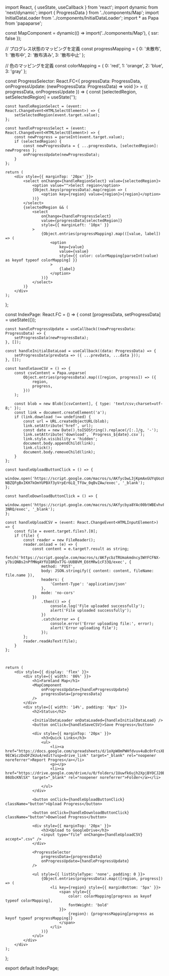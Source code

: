 import React, { useState, useCallback } from 'react';
import dynamic from 'next/dynamic';
import { ProgressData } from '../components/Map';
import InitialDataLoader from '../components/InitialDataLoader';
import * as Papa from 'papaparse';

const MapComponent = dynamic(() => import('../components/Map'), { ssr: false });

// プログレス状態のマッピングを定義
const progressMapping = {
    0: '未散布',
    1: '散布中',
    2: '散布済み',
    3: '散布中止'
};

// 色のマッピングを定義
const colorMapping = {
    0: 'red',
    1: 'orange',
    2: 'blue',
    3: 'gray'
};

const ProgressSelector: React.FC<{
    progressData: ProgressData,
    onProgressUpdate: (newProgressData: ProgressData) => void
}> = ({ progressData, onProgressUpdate }) => {
    const [selectedRegion, setSelectedRegion] = useState<string>('');

    const handleRegionSelect = (event: React.ChangeEvent<HTMLSelectElement>) => {
        setSelectedRegion(event.target.value);
    };

    const handleProgressSelect = (event: React.ChangeEvent<HTMLSelectElement>) => {
        const newProgress = parseInt(event.target.value);
        if (selectedRegion) {
            const newProgressData = { ...progressData, [selectedRegion]: newProgress };
            onProgressUpdate(newProgressData);
        }
    };

    return (
        <div style={{ marginTop: '20px' }}>
            <select onChange={handleRegionSelect} value={selectedRegion}>
                <option value="">Select region</option>
                {Object.keys(progressData).map(region => (
                    <option key={region} value={region}>{region}</option>
                ))}
            </select>
            {selectedRegion && (
                <select
                    onChange={handleProgressSelect}
                    value={progressData[selectedRegion]}
                    style={{ marginLeft: '10px' }}
                >
                    {Object.entries(progressMapping).map(([value, label]) => (
                        <option
                            key={value}
                            value={value}
                            style={{ color: colorMapping[parseInt(value) as keyof typeof colorMapping] }}
                        >
                            {label}
                        </option>
                    ))}
                </select>
            )}
        </div>
    );
};

const IndexPage: React.FC = () => {
    const [progressData, setProgressData] = useState<ProgressData>({});

    const handleProgressUpdate = useCallback((newProgressData: ProgressData) => {
        setProgressData(newProgressData);
    }, []);

    const handleInitialDataLoad = useCallback((data: ProgressData) => {
        setProgressData(prevData => ({ ...prevData, ...data }));
    }, []);

    const handleSaveCSV = () => {
        const csvContent = Papa.unparse(
            Object.entries(progressData).map(([region, progress]) => ({
                region,
                progress,
            }))
        );

        const blob = new Blob([csvContent], { type: 'text/csv;charset=utf-8;' });
        const link = document.createElement('a');
        if (link.download !== undefined) {
            const url = URL.createObjectURL(blob);
            link.setAttribute('href', url);
            const date = new Date().toISOString().replace(/[:.]/g, '-');
            link.setAttribute('download', `Progress_${date}.csv`);
            link.style.visibility = 'hidden';
            document.body.appendChild(link);
            link.click();
            document.body.removeChild(link);
        }
    };

    const handleUploadButtonClick = () => {
        window.open('https://script.google.com/macros/s/AKfycbwL3jKpmAxGUYqUoz8gQP0Zh-NBZQFgBxIKH7kOmYUPBXf3yVrpEr6LQ_TfUw_0qBvZAw/exec', '_blank');
    };

    const handleDownloadButtonClick = () => {
        window.open('https://script.google.com/macros/s/AKfycbya8YAc00btWBEvhvFpdoNlm_L6IkjmWKhJbQ68EIeDcYEy_vtKVKJWvCGAQiSY0-3NRQ/exec', '_blank');
    };

    const handleUploadCSV = (event: React.ChangeEvent<HTMLInputElement>) => {
        const file = event.target.files?.[0];
        if (file) {
            const reader = new FileReader();
            reader.onload = (e) => {
                const content = e.target?.result as string;
                fetch('https://script.google.com/macros/s/AKfycbzTRUmakmdncy3WYFCFNX-y7biQNBs2nPfMNqAYfUI8RDxT7G-UUBBVM_E6tMRw1cF33Q/exec', {
                    method: 'POST',
                    body: JSON.stringify({ content: content, fileName: file.name }),
                    headers: {
                        'Content-Type': 'application/json'
                    },
                    mode: 'no-cors'
                })
                    .then(() => {
                        console.log('File uploaded successfully');
                        alert('File uploaded successfully');
                    })
                    .catch(error => {
                        console.error('Error uploading file:', error);
                        alert('Error uploading file');
                    });
            };
            reader.readAsText(file);
        }
    };



    return (
        <div style={{ display: 'flex' }}>
            <div style={{ width: '86%' }}>
                <h1>Farmland Map</h1>
                <MapComponent
                    onProgressUpdate={handleProgressUpdate}
                    progressData={progressData}
                />
            </div>
            <div style={{ width: '14%', padding: '8px' }}>
                <h2>Status</h2>

                <InitialDataLoader onDataLoaded={handleInitialDataLoad} />
                <button onClick={handleSaveCSV}>Save Progress</button>

                <div style={{ marginTop: '20px' }}>
                    <h3>Quick Links</h3>
                    <ul>
                        <li><a href="https://docs.google.com/spreadsheets/d/1oXpWOmPWHfdvuv4uBc0rFcsXBa-9ECWiczDoDFZkUu4/edit?usp=drive_link" target="_blank" rel="noopener noreferrer">Report Progres</a></li>
                        <p></p>
                        <li><a href="https://drive.google.com/drive/u/0/folders/1Uuwfk6ujh2XpjBYOCJ20B-86UbcKNlSX" target="_blank" rel="noopener noreferrer">Folder</a></li>

                    </ul>
                </div>
                		
                <button onClick={handleUploadButtonClick} className="button">Upload Progress</button>

                <button onClick={handleDownloadButtonClick} className="button">Download Progress</button>

                <div style={{ marginTop: '20px' }}>
                    <h3>Upload to GoogleDrive</h3>
                    <input type="file" onChange={handleUploadCSV} accept=".csv" />
                </div>

                <ProgressSelector
                    progressData={progressData}
                    onProgressUpdate={handleProgressUpdate}
                />

                <ul style={{ listStyleType: 'none', padding: 0 }}>
                    {Object.entries(progressData).map(([region, progress]) => (
                        <li key={region} style={{ marginBottom: '5px' }}>
                            <span style={{
                                color: colorMapping[progress as keyof typeof colorMapping],
                                fontWeight: 'bold'
                            }}>
                                {region}: {progressMapping[progress as keyof typeof progressMapping]}
                            </span>
                        </li>
                    ))}
                </ul>
            </div>
        </div>
    );
};

export default IndexPage;